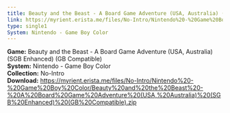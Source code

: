 ```yaml
---
title: Beauty and the Beast - A Board Game Adventure (USA, Australia) (SGB Enhanced) (GB Compatible)
link: https://myrient.erista.me/files/No-Intro/Nintendo%20-%20Game%20Boy%20Color/Beauty%20and%20the%20Beast%20-%20A%20Board%20Game%20Adventure%20(USA,%20Australia)%20(SGB%20Enhanced)%20(GB%20Compatible).zip
type: single1
System: Nintendo - Game Boy Color
---
```

<b>Game:</b> Beauty and the Beast - A Board Game Adventure (USA, Australia) (SGB Enhanced) (GB Compatible)<br>
<b>System:</b> Nintendo - Game Boy Color<br>
<b>Collection:</b> No-Intro<br>
<b>Download:</b> https://myrient.erista.me/files/No-Intro/Nintendo%20-%20Game%20Boy%20Color/Beauty%20and%20the%20Beast%20-%20A%20Board%20Game%20Adventure%20(USA,%20Australia)%20(SGB%20Enhanced)%20(GB%20Compatible).zip